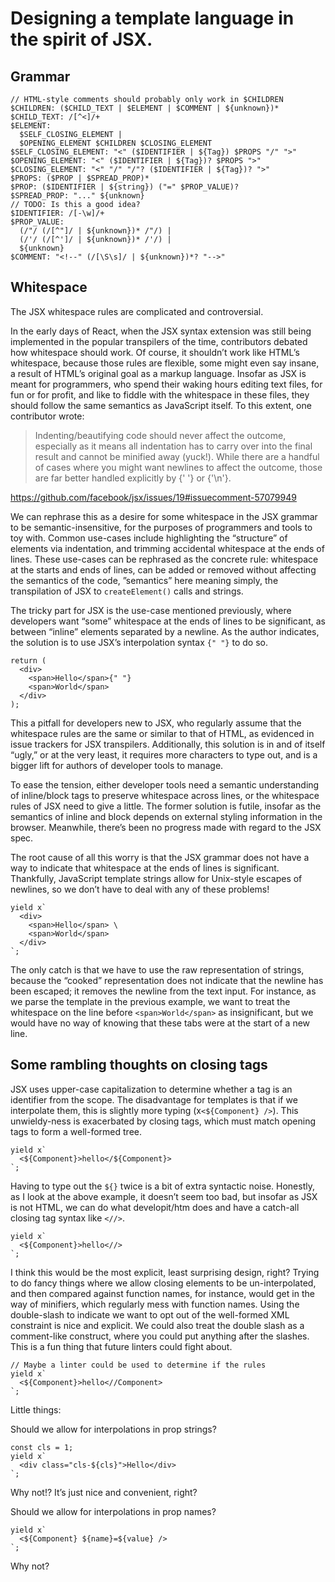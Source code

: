# Designing a template language in the spirit of JSX.

## Grammar

```
// HTML-style comments should probably only work in $CHILDREN
$CHILDREN: ($CHILD_TEXT | $ELEMENT | $COMMENT | ${unknown})*
$CHILD_TEXT: /[^<]/+
$ELEMENT:
  $SELF_CLOSING_ELEMENT |
  $OPENING_ELEMENT $CHILDREN $CLOSING_ELEMENT
$SELF_CLOSING_ELEMENT: "<" ($IDENTIFIER | ${Tag}) $PROPS "/" ">"
$OPENING_ELEMENT: "<" ($IDENTIFIER | ${Tag})? $PROPS ">"
$CLOSING_ELEMENT: "<" "/" "/"? ($IDENTIFIER | ${Tag})? ">"
$PROPS: ($PROP | $SPREAD_PROP)*
$PROP: ($IDENTIFIER | ${string}) ("=" $PROP_VALUE)?
$SPREAD_PROP: "..." ${unknown}
// TODO: Is this a good idea?
$IDENTIFIER: /[-\w]/+
$PROP_VALUE:
  (/"/ (/[^"]/ | ${unknown})* /"/) |
  (/'/ (/[^']/ | ${unknown})* /'/) |
  ${unknown}
$COMMENT: "<!--" (/[\S\s]/ | ${unknown})*? "-->"
```

## Whitespace

The JSX whitespace rules are complicated and controversial.

In the early days of React, when the JSX syntax extension was still being
implemented in the popular transpilers of the time, contributors debated how
whitespace should work. Of course, it shouldn’t work like HTML’s whitespace,
because those rules are flexible, some might even say insane, a result of
HTML’s original goal as a markup language. Insofar as JSX is meant for
programmers, who spend their waking hours editing text files, for fun or for
profit, and like to fiddle with the whitespace in these files, they should
follow the same semantics as JavaScript itself. To this extent, one contributor
wrote:

> Indenting/beautifying code should never affect the outcome, especially as it
> means all indentation has to carry over into the final result and cannot be
> minified away (yuck!). While there are a handful of cases where you might
> want newlines to affect the outcome, those are far better handled explicitly
> by {' '} or {'\n'}.

https://github.com/facebook/jsx/issues/19#issuecomment-57079949

We can rephrase this as a desire for some whitespace in the JSX grammar to be
semantic-insensitive, for the purposes of programmers and tools to toy with.
Common use-cases include highlighting the “structure” of elements via
indentation, and trimming accidental whitespace at the ends of lines. These
use-cases can be rephrased as the concrete rule: whitespace at the starts and
ends of lines, can be added or removed without affecting the semantics of the
code, ”semantics” here meaning simply, the transpilation of JSX to
`createElement()` calls and strings.

The tricky part for JSX is the use-case mentioned previously, where developers
want “some” whitespace at the ends of lines to be significant, as between
“inline” elements separated by a newline. As the author indicates, the solution
is to use JSX’s interpolation syntax `{" "}` to do so.

```
return (
  <div>
    <span>Hello</span>{" "}
    <span>World</span>
  </div>
);
```

This a pitfall for developers new to JSX, who regularly assume that the
whitespace rules are the same or similar to that of HTML, as evidenced in issue
trackers for JSX transpilers. Additionally, this solution is in and of itself
“ugly,” or at the very least, it requires more characters to type out, and is a
bigger lift for authors of developer tools to manage.

To ease the tension, either developer tools need a semantic understanding of
inline/block tags to preserve whitespace across lines, or the whitespace rules
of JSX need to give a little. The former solution is futile, insofar as the
semantics of inline and block depends on external styling information in the
browser. Meanwhile, there’s been no progress made with regard to the JSX spec.

The root cause of all this worry is that the JSX grammar does not have a way to
indicate that whitespace at the ends of lines is significant. Thankfully,
JavaScript template strings allow for Unix-style escapes of newlines, so we
don’t have to deal with any of these problems!

```
yield x`
  <div>
    <span>Hello</span> \
    <span>World</span>
  </div>
`;
```

The only catch is that we have to use the raw representation of strings,
because the “cooked” representation does not indicate that the newline has been
escaped; it removes the newline from the text input. For instance, as we parse
the template in the previous example, we want to treat the whitespace on the
line before `<span>World</span>` as insignificant, but we would have no way of
knowing that these tabs were at the start of a new line.

## Some rambling thoughts on closing tags

JSX uses upper-case capitalization to determine whether a tag is an identifier
from the scope. The disadvantage for templates is that if we interpolate them,
this is slightly more typing (x`<${Component} />`). This unwieldy-ness is
exacerbated by closing tags, which must match opening tags to form a
well-formed tree.

```
yield x`
  <${Component}>hello</${Component}>
`;
```

Having to type out the `${}` twice is a bit of extra syntactic noise. Honestly,
as I look at the above example, it doesn’t seem too bad, but insofar as JSX is
not HTML, we can do what developit/htm does and have a catch-all closing tag
syntax like `<//>`.

```
yield x`
  <${Component}>hello<//>
`;
```

I think this would be the most explicit, least surprising design, right? Trying
to do fancy things where we allow closing elements to be un-interpolated, and
then compared against function names, for instance, would get in the way of
minifiers, which regularly mess with function names. Using the double-slash to
indicate we want to opt out of the well-formed XML constraint is nice and
explicit. We could also treat the double slash as a comment-like construct,
where you could put anything after the slashes. This is a fun thing that future
linters could fight about.

```
// Maybe a linter could be used to determine if the rules
yield x`
  <${Component}>hello<//Component>
`;
```

Little things:

Should we allow for interpolations in prop strings?

```
const cls = 1;
yield x`
  <div class="cls-${cls}">Hello</div>
`;
```

Why not!? It’s just nice and convenient, right?

Should we allow for interpolations in prop names?

```
yield x`
  <${Component} ${name}=${value} />
`;
```

Why not?
